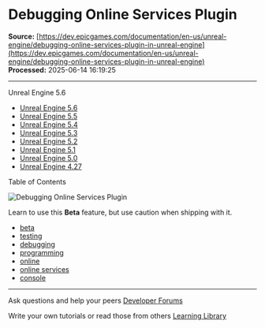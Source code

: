 # Debugging Online Services Plugin

**Source:** [https://dev.epicgames.com/documentation/en-us/unreal-engine/debugging-online-services-plugin-in-unreal-engine](https://dev.epicgames.com/documentation/en-us/unreal-engine/debugging-online-services-plugin-in-unreal-engine)  
**Processed:** 2025-06-14 16:19:25

---

Unreal Engine 5.6

-   [Unreal Engine 5.6](/documentation/en-us/unreal-engine/debugging-online-services-plugin-in-unreal-engine?application_version=5.6)
-   [Unreal Engine 5.5](/documentation/en-us/unreal-engine/debugging-online-services-plugin-in-unreal-engine?application_version=5.5)
-   [Unreal Engine 5.4](/documentation/en-us/unreal-engine/debugging-online-services-plugin-in-unreal-engine?application_version=5.4)
-   [Unreal Engine 5.3](/documentation/en-us/unreal-engine/debugging-online-services-plugin-in-unreal-engine?application_version=5.3)
-   [Unreal Engine 5.2](/documentation/en-us/unreal-engine/debugging-online-services-plugin-in-unreal-engine?application_version=5.2)
-   [Unreal Engine 5.1](/documentation/en-us/unreal-engine/debugging-online-services-plugin-in-unreal-engine?application_version=5.1)
-   [Unreal Engine 5.0](/documentation/en-us/unreal-engine/debugging-online-services-plugin-in-unreal-engine?application_version=5.0)
-   [Unreal Engine 4.27](/documentation/en-us/unreal-engine/debugging-online-services-plugin-in-unreal-engine?application_version=4.27)

Table of Contents

![Debugging Online Services Plugin](https://dev.epicgames.com/community/api/documentation/image/506ee1cd-5095-4e50-a637-579adf2bf92c?resizing_type=fill&width=1920&height=335)

Learn to use this **Beta** feature, but use caution when shipping with it.

-   [beta](https://documentation-assets-ssr/community/search?query=beta)
-   [testing](https://documentation-assets-ssr/community/search?query=testing)
-   [debugging](https://documentation-assets-ssr/community/search?query=debugging)
-   [programming](https://documentation-assets-ssr/community/search?query=programming)
-   [online](https://documentation-assets-ssr/community/search?query=online)
-   [online services](https://documentation-assets-ssr/community/search?query=online%20services)
-   [console](https://documentation-assets-ssr/community/search?query=console)

---

Ask questions and help your peers [Developer Forums](https://forums.unrealengine.com/categories?tag=unreal-engine)

Write your own tutorials or read those from others [Learning Library](https://documentation-assets-ssr/community/unreal-engine/learning)